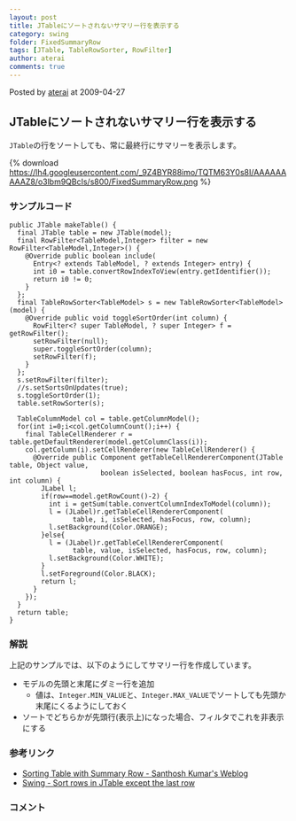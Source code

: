```yaml
---
layout: post
title: JTableにソートされないサマリー行を表示する
category: swing
folder: FixedSummaryRow
tags: [JTable, TableRowSorter, RowFilter]
author: aterai
comments: true
---
```


Posted by [aterai](http://terai.xrea.jp/aterai.html) at 2009-04-27

## JTableにソートされないサマリー行を表示する
`JTable`の行をソートしても、常に最終行にサマリーを表示します。

{% download https://lh4.googleusercontent.com/_9Z4BYR88imo/TQTM63Y0s8I/AAAAAAAAAZ8/o3lbm9QBcIs/s800/FixedSummaryRow.png %}

### サンプルコード
<pre class="prettyprint"><code>public JTable makeTable() {
  final JTable table = new JTable(model);
  final RowFilter&lt;TableModel,Integer&gt; filter = new RowFilter&lt;TableModel,Integer&gt;() {
    @Override public boolean include(
      Entry&lt;? extends TableModel, ? extends Integer&gt; entry) {
      int i0 = table.convertRowIndexToView(entry.getIdentifier());
      return i0 != 0;
    }
  };
  final TableRowSorter&lt;TableModel&gt; s = new TableRowSorter&lt;TableModel&gt;(model) {
    @Override public void toggleSortOrder(int column) {
      RowFilter&lt;? super TableModel, ? super Integer&gt; f = getRowFilter();
      setRowFilter(null);
      super.toggleSortOrder(column);
      setRowFilter(f);
    }
  };
  s.setRowFilter(filter);
  //s.setSortsOnUpdates(true);
  s.toggleSortOrder(1);
  table.setRowSorter(s);

  TableColumnModel col = table.getColumnModel();
  for(int i=0;i&lt;col.getColumnCount();i++) {
    final TableCellRenderer r = table.getDefaultRenderer(model.getColumnClass(i));
    col.getColumn(i).setCellRenderer(new TableCellRenderer() {
      @Override public Component getTableCellRendererComponent(JTable table, Object value,
                       boolean isSelected, boolean hasFocus, int row, int column) {
        JLabel l;
        if(row==model.getRowCount()-2) {
          int i = getSum(table.convertColumnIndexToModel(column));
          l = (JLabel)r.getTableCellRendererComponent(
                table, i, isSelected, hasFocus, row, column);
          l.setBackground(Color.ORANGE);
        }else{
          l = (JLabel)r.getTableCellRendererComponent(
                table, value, isSelected, hasFocus, row, column);
          l.setBackground(Color.WHITE);
        }
        l.setForeground(Color.BLACK);
        return l;
      }
    });
  }
  return table;
}
</code></pre>

### 解説
上記のサンプルでは、以下のようにしてサマリー行を作成しています。

- モデルの先頭と末尾にダミー行を追加
    - 値は、`Integer.MIN_VALUE`と、`Integer.MAX_VALUE`でソートしても先頭か末尾にくるようにしておく
- ソートでどちらかが先頭行(表示上)になった場合、フィルタでこれを非表示にする

<!-- dummy comment line for breaking list -->

### 参考リンク
- [Sorting Table with Summary Row - Santhosh Kumar's Weblog](http://www.jroller.com/santhosh/date/20070812)
- [Swing - Sort rows in JTable except the last row](https://forums.oracle.com/thread/1356123)

<!-- dummy comment line for breaking list -->

### コメント
